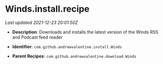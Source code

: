 # Winds.install.recipe

_Last updated 2021-12-23 20:01:50Z_

- **Description**: Downloads and installs the latest version of the Winds RSS and Podcast feed reader

- **Identifier**: `com.github.andrewvalentine.install.Winds`

- **Parent Recipes**: `com.github.andrewvalentine.download.Winds`
